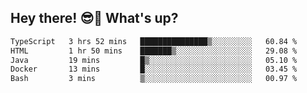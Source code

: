 ## Hey there! 😎👋 What's up?

<!--START_SECTION:waka-->

```txt
TypeScript   3 hrs 52 mins   ███████████████▒░░░░░░░░░   60.84 %
HTML         1 hr 50 mins    ███████▒░░░░░░░░░░░░░░░░░   29.08 %
Java         19 mins         █▒░░░░░░░░░░░░░░░░░░░░░░░   05.10 %
Docker       13 mins         █░░░░░░░░░░░░░░░░░░░░░░░░   03.45 %
Bash         3 mins          ▒░░░░░░░░░░░░░░░░░░░░░░░░   00.97 %
```

<!--END_SECTION:waka-->
